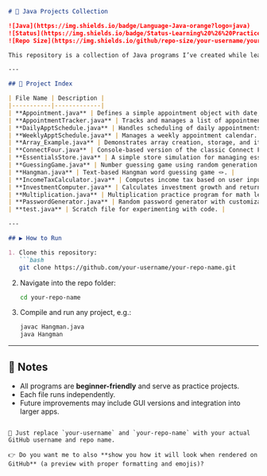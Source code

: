 ````markdown
# 🌟 Java Projects Collection  

![Java](https://img.shields.io/badge/Language-Java-orange?logo=java)  
![Status](https://img.shields.io/badge/Status-Learning%20%26%20Practice-brightgreen)  
![Repo Size](https://img.shields.io/github/repo-size/your-username/your-repo-name)  

This repository is a collection of Java programs I’ve created while learning and practicing programming. It includes small utilities, games, calculators, and scheduling apps. Each file is a standalone project unless otherwise noted.  

---

## 📂 Project Index  

| File Name | Description |
|-----------|-------------|
| **Appointment.java** | Defines a simple appointment object with date, time, and description. |
| **AppointmentTracker.java** | Tracks and manages a list of appointments. |
| **DailyApptSchedule.java** | Handles scheduling of daily appointments. |
| **WeeklyApptSchedule.java** | Manages a weekly appointment calendar. |
| **Array_Example.java** | Demonstrates array creation, storage, and iteration. |
| **ConnectFour.java** | Console-based version of the classic Connect Four game 🎮. |
| **EssentialsStore.java** | A simple store simulation for managing essentials. |
| **GuessingGame.java** | Number guessing game using random generation 🎲. |
| **Hangman.java** | Text-based Hangman word guessing game 🪢. |
| **IncomeTaxCalculator.java** | Computes income tax based on user input 💰. |
| **InvestmentComputer.java** | Calculates investment growth and returns 📈. |
| **Multiplication.java** | Multiplication practice program for math learners ✖️. |
| **PasswordGenerator.java** | Random password generator with customizable options 🔐. |
| **test.java** | Scratch file for experimenting with code. |

---

## ▶️ How to Run  

1. Clone this repository:  
   ```bash
   git clone https://github.com/your-username/your-repo-name.git
````

2. Navigate into the repo folder:

   ```bash
   cd your-repo-name
   ```

3. Compile and run any project, e.g.:

   ```bash
   javac Hangman.java
   java Hangman
   ```

---

## 📝 Notes

* All programs are **beginner-friendly** and serve as practice projects.
* Each file runs independently.
* Future improvements may include GUI versions and integration into larger apps.

```

📌 Just replace `your-username` and `your-repo-name` with your actual GitHub username and repo name.  

👉 Do you want me to also **show you how it will look when rendered on GitHub** (a preview with proper formatting and emojis)?
```

